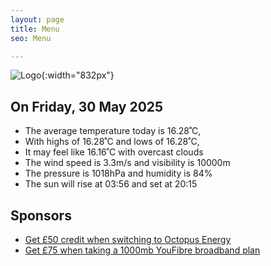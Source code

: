 ```yaml
---
layout: page
title: Menu
seo: Menu

---
```


![Logo](/images/logo.jpg){:width="832px"}

<!-- weather_marker starts -->
## On Friday, 30 May 2025

- The average temperature today is 16.28˚C,
- With highs of 16.28˚C and lows of 16.28˚C,
- It may feel like 16.16˚C with overcast clouds
- The wind speed is 3.3m/s and visibility is 10000m
- The pressure is 1018hPa and humidity is 84%
- The sun will rise at 03:56 and set at 20:15

<!-- weather_marker ends -->

## Sponsors

- [Get £50 credit when switching to Octopus Energy](https://bit.ly/3oD1nnS)
- [Get £75 when taking a 1000mb YouFibre broadband plan](https://aklam.io/91zWhU?)
